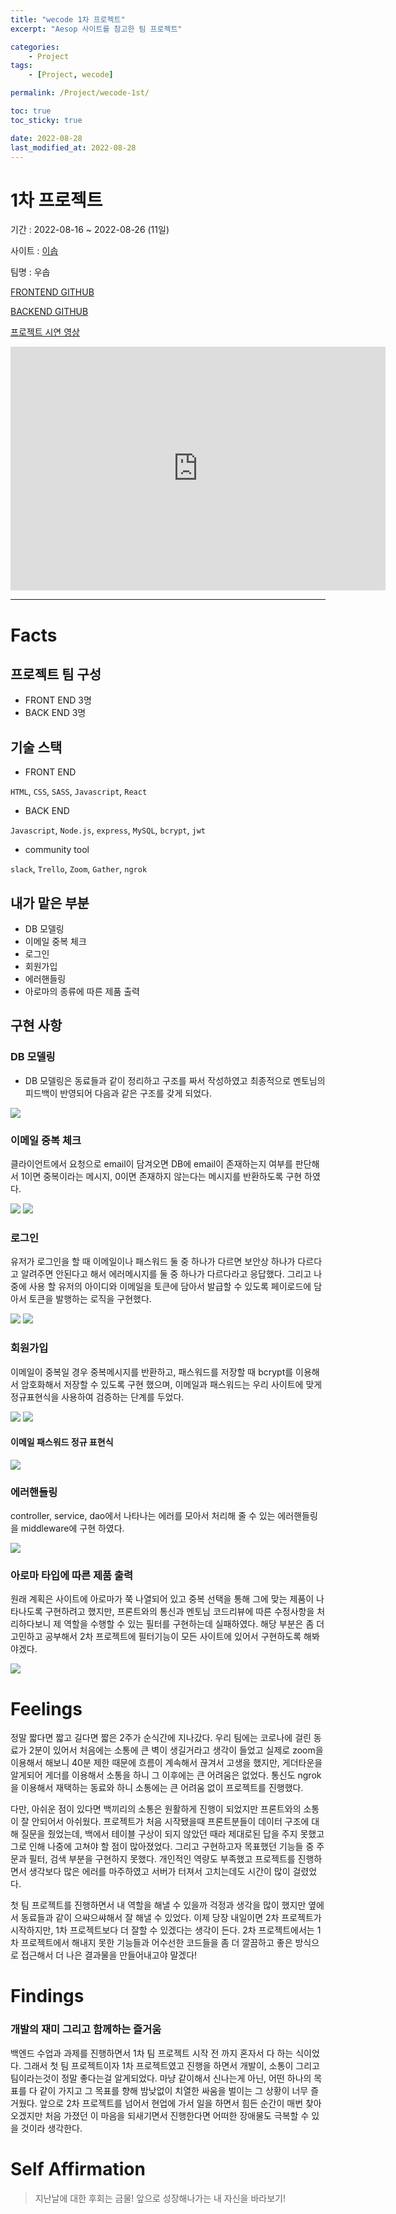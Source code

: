 ```yaml
---
title: "wecode 1차 프로젝트"
excerpt: "Aesop 사이트를 참고한 팀 프로젝트"

categories:
    - Project
tags:
    - [Project, wecode]

permalink: /Project/wecode-1st/

toc: true
toc_sticky: true

date: 2022-08-28
last_modified_at: 2022-08-28
---
```


# 1차 프로젝트

기간 : 2022-08-16 ~ 2022-08-26 (11일)

사이트 : [이솝](https://www.aesop.com/kr/)

팀명 : 우솝

[FRONTEND GITHUB](https://github.com/wecode-bootcamp-korea/36-1st-Usopp-frontend)

[BACKEND GITHUB](https://github.com/wecode-bootcamp-korea/36-1st-Usopp-backend)

[프로젝트 시연 영상](https://www.youtube.com/watch?v=n2kL24FnHsE)

<iframe width="600" height="390" src="https://www.youtube.com/embed/n2kL24FnHsE" title="이솝 홈페이지 클론 코딩" frameborder="0" allow="accelerometer; autoplay; clipboard-write; encrypted-media; gyroscope; picture-in-picture" allowfullscreen></iframe>

---

# Facts

## 프로젝트 팀 구성

-   FRONT END 3명
-   BACK END 3명

## 기술 스택

-   FRONT END

`HTML`, `CSS`, `SASS`, `Javascript`, `React`

-   BACK END

`Javascript`, `Node.js`, `express`, `MySQL`, `bcrypt`, `jwt`

-   community tool

`slack`, `Trello`, `Zoom`, `Gather`, `ngrok`

## 내가 맡은 부분

-   DB 모델링
-   이메일 중복 체크
-   로그인
-   회원가입
-   에러핸들링
-   아로마의 종류에 따른 제품 출력

## 구현 사항

### DB 모델링

-   DB 모델링은 동료들과 같이 정리하고 구조를 짜서 작성하였고 최종적으로 멘토님의 피드백이 반영되어 다음과 같은 구조를 갖게 되었다.

![](../../assets/images/posts_img/DATABASE/2022-08-17-feedback.md.png)

### 이메일 중복 체크

클라이언트에서 요청으로 email이 담겨오면 DB에 email이 존재하는지 여부를 판단해서 1이면 중복이라는 메시지, 0이면 존재하지 않는다는 메시지를 반환하도록 구현 하였다.

![](../../assets/images/posts_img/memoir/2022-08-28-memoir1.png)
![](../../assets/images/posts_img/memoir/2022-08-28-emailcheck.gif)

### 로그인

유저가 로그인을 할 때 이메일이나 패스워드 둘 중 하나가 다르면 보안상 하나가 다르다고 알려주면 안된다고 해서 에러메시지를 둘 중 하나가 다르다라고 응답했다.
그리고 나중에 사용 할 유저의 아이디와 이메일을 토큰에 담아서 발급할 수 있도록 페이로드에 담아서 토큰을 발행하는 로직을 구현했다.

![](../../assets/images/posts_img/memoir/2022-08-28-memoir2.png)
![](../../assets/images/posts_img/memoir/2022-08-28-signin.gif)

### 회원가입

이메일이 중복일 경우 중복메시지를 반환하고, 패스워드를 저장할 때 bcrypt를 이용해서 암호화해서 저장할 수 있도록 구현 했으며, 이메일과 패스워드는 우리 사이트에 맞게 정규표현식을 사용하여 검증하는 단계를 두었다.

![](../../assets/images/posts_img/memoir/2022-08-28-memoir3.png)
![](../../assets/images/posts_img/memoir/2022-08-28-signup.gif)

#### 이메일 패스워드 정규 표현식

![](../../assets/images/posts_img/memoir/2022-08-28-memoir4.png)

### 에러핸들링

controller, service, dao에서 나타나는 에러를 모아서 처리해 줄 수 있는 에러핸들링을 middleware에 구현 하였다.

![](../../assets/images/posts_img/memoir/2022-08-28-memoir5.png)

### 아로마 타입에 따른 제품 출력

원래 계획은 사이트에 아로마가 쭉 나열되어 있고 중복 선택을 통해 그에 맞는 제품이 나타나도록 구현하려고 했지만, 프론트와의 통신과 멘토님 코드리뷰에 따른 수정사항을 처리하다보니 제 역할을 수행할 수 있는 필터를 구현하는데 실패하였다. 해당 부분은 좀 더 고민하고 공부해서 2차 프로젝트에 필터기능이 모든 사이트에 있어서 구현하도록 해봐야겠다.

![](../../assets/images/posts_img/memoir/2022-08-28-memoir6.png)

# Feelings

정말 짧다면 짧고 길다면 짧은 2주가 순식간에 지나갔다. 우리 팀에는 코로나에 걸린 동료가 2분이 있어서 처음에는 소통에 큰 벽이 생길거라고 생각이 들었고 실제로 zoom을 이용해서 해보니 40분 제한 때문에 흐름이 계속해서 끊겨서 고생을 했지만, 게더타운을 알게되어 게더를 이용해서 소통을 하니 그 이후에는 큰 어려움은 없었다. 통신도 ngrok을 이용해서 재택하는 동료와 하니 소통에는 큰 어려움 없이 프로젝트를 진행했다.

다만, 아쉬운 점이 있다면 백끼리의 소통은 원활하게 진행이 되었지만 프론트와의 소통이 잘 안되어서 아쉬웠다. 프로젝트가 처음 시작됐을때 프론트분들이 데이터 구조에 대해 질문을 줬었는데, 백에서 테이블 구상이 되지 않았던 때라 제대로된 답을 주지 못했고 그로 인해 나중에 고쳐야 할 점이 많아졌었다. 그리고 구현하고자 목표했던 기능들 중 주문과 필터, 검색 부분을 구현하지 못했다. 개인적인 역량도 부족했고 프로젝트를 진행하면서 생각보다 많은 에러를 마주하였고 서버가 터져서 고치는데도 시간이 많이 걸렸었다.

첫 팀 프로젝트를 진행하면서 내 역할을 해낼 수 있을까 걱정과 생각을 많이 했지만 옆에서 동료들과 같이 으쌰으쌰해서 잘 해낼 수 있었다. 이제 당장 내일이면 2차 프로젝트가 시작하지만, 1차 프로젝트보다 더 잘할 수 있겠다는 생각이 든다. 2차 프로젝트에서는 1차 프로젝트에서 해내지 못한 기능들과 어수선한 코드들을 좀 더 깔끔하고 좋은 방식으로 접근해서 더 나은 결과물을 만들어내고야 말겠다!

# Findings

### 개발의 재미 그리고 함께하는 즐거움

백엔드 수업과 과제를 진행하면서 1차 팀 프로젝트 시작 전 까지 혼자서 다 하는 식이었다. 그래서 첫 팀 프로젝트이자 1차 프로젝트였고 진행을 하면서 개발이, 소통이 그리고 팀이라는것이 정말 좋다는걸 알게되었다. 마냥 같이해서 신나는게 아닌, 어떤 하나의 목표를 다 같이 가지고 그 목표를 향해 밤낮없이 치열한 싸움을 벌이는 그 상황이 너무 즐거웠다. 앞으로 2차 프로젝트를 넘어서 현업에 가서 일을 하면서 힘든 순간이 매번 찾아 오겠지만 처음 가졌던 이 마음을 되새기면서 진행한다면 어떠한 장애물도 극복할 수 있을 것이라 생각한다.

# Self Affirmation

> 지난날에 대한 후회는 금물! 앞으로 성장해나가는 내 자신을 바라보기!
